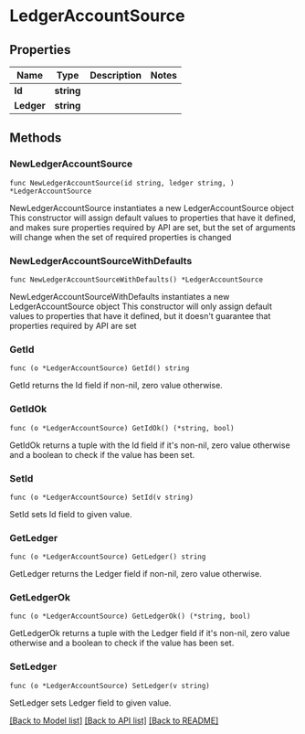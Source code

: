 # LedgerAccountSource

## Properties

Name | Type | Description | Notes
------------ | ------------- | ------------- | -------------
**Id** | **string** |  | 
**Ledger** | **string** |  | 

## Methods

### NewLedgerAccountSource

`func NewLedgerAccountSource(id string, ledger string, ) *LedgerAccountSource`

NewLedgerAccountSource instantiates a new LedgerAccountSource object
This constructor will assign default values to properties that have it defined,
and makes sure properties required by API are set, but the set of arguments
will change when the set of required properties is changed

### NewLedgerAccountSourceWithDefaults

`func NewLedgerAccountSourceWithDefaults() *LedgerAccountSource`

NewLedgerAccountSourceWithDefaults instantiates a new LedgerAccountSource object
This constructor will only assign default values to properties that have it defined,
but it doesn't guarantee that properties required by API are set

### GetId

`func (o *LedgerAccountSource) GetId() string`

GetId returns the Id field if non-nil, zero value otherwise.

### GetIdOk

`func (o *LedgerAccountSource) GetIdOk() (*string, bool)`

GetIdOk returns a tuple with the Id field if it's non-nil, zero value otherwise
and a boolean to check if the value has been set.

### SetId

`func (o *LedgerAccountSource) SetId(v string)`

SetId sets Id field to given value.


### GetLedger

`func (o *LedgerAccountSource) GetLedger() string`

GetLedger returns the Ledger field if non-nil, zero value otherwise.

### GetLedgerOk

`func (o *LedgerAccountSource) GetLedgerOk() (*string, bool)`

GetLedgerOk returns a tuple with the Ledger field if it's non-nil, zero value otherwise
and a boolean to check if the value has been set.

### SetLedger

`func (o *LedgerAccountSource) SetLedger(v string)`

SetLedger sets Ledger field to given value.



[[Back to Model list]](../README.md#documentation-for-models) [[Back to API list]](../README.md#documentation-for-api-endpoints) [[Back to README]](../README.md)


